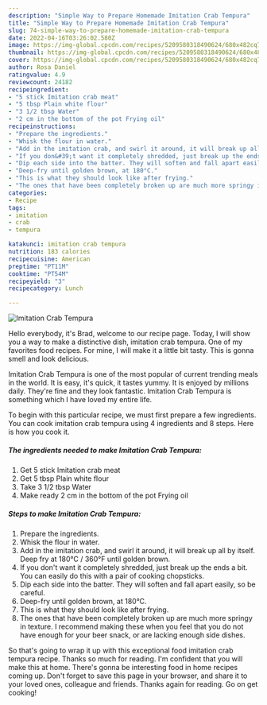 ```yaml
---
description: "Simple Way to Prepare Homemade Imitation Crab Tempura"
title: "Simple Way to Prepare Homemade Imitation Crab Tempura"
slug: 74-simple-way-to-prepare-homemade-imitation-crab-tempura
date: 2022-04-16T03:26:02.580Z
image: https://img-global.cpcdn.com/recipes/5209580318490624/680x482cq70/imitation-crab-tempura-recipe-main-photo.jpg
thumbnail: https://img-global.cpcdn.com/recipes/5209580318490624/680x482cq70/imitation-crab-tempura-recipe-main-photo.jpg
cover: https://img-global.cpcdn.com/recipes/5209580318490624/680x482cq70/imitation-crab-tempura-recipe-main-photo.jpg
author: Rosa Daniel
ratingvalue: 4.9
reviewcount: 24182
recipeingredient:
- "5 stick Imitation crab meat"
- "5 tbsp Plain white flour"
- "3 1/2 tbsp Water"
- "2 cm in the bottom of the pot Frying oil"
recipeinstructions:
- "Prepare the ingredients."
- "Whisk the flour in water."
- "Add in the imitation crab, and swirl it around, it will break up all by itself. Deep fry at 180°C / 360°F until golden brown."
- "If you don&#39;t want it completely shredded, just break up the ends a bit. You can easily do this with a pair of cooking chopsticks."
- "Dip each side into the batter. They will soften and fall apart easily, so be careful."
- "Deep-fry until golden brown, at 180°C."
- "This is what they should look like after frying."
- "The ones that have been completely broken up are much more springy in texture. I recommend making these when you feel that you do not have enough for your beer snack, or are lacking enough side dishes."
categories:
- Recipe
tags:
- imitation
- crab
- tempura

katakunci: imitation crab tempura 
nutrition: 183 calories
recipecuisine: American
preptime: "PT11M"
cooktime: "PT54M"
recipeyield: "3"
recipecategory: Lunch

---
```



![Imitation Crab Tempura](https://img-global.cpcdn.com/recipes/5209580318490624/680x482cq70/imitation-crab-tempura-recipe-main-photo.jpg)

Hello everybody, it's Brad, welcome to our recipe page. Today, I will show you a way to make a distinctive dish, imitation crab tempura. One of my favorites food recipes. For mine, I will make it a little bit tasty. This is gonna smell and look delicious.



Imitation Crab Tempura is one of the most popular of current trending meals in the world. It is easy, it's quick, it tastes yummy. It is enjoyed by millions daily. They're fine and they look fantastic. Imitation Crab Tempura is something which I have loved my entire life.


To begin with this particular recipe, we must first prepare a few ingredients. You can cook imitation crab tempura using 4 ingredients and 8 steps. Here is how you cook it.

<!--inarticleads1-->

##### The ingredients needed to make Imitation Crab Tempura:

1. Get 5 stick Imitation crab meat
1. Get 5 tbsp Plain white flour
1. Take 3 1/2 tbsp Water
1. Make ready 2 cm in the bottom of the pot Frying oil




<!--inarticleads2-->

##### Steps to make Imitation Crab Tempura:

1. Prepare the ingredients.
1. Whisk the flour in water.
1. Add in the imitation crab, and swirl it around, it will break up all by itself. Deep fry at 180°C / 360°F until golden brown.
1. If you don&#39;t want it completely shredded, just break up the ends a bit. You can easily do this with a pair of cooking chopsticks.
1. Dip each side into the batter. They will soften and fall apart easily, so be careful.
1. Deep-fry until golden brown, at 180°C.
1. This is what they should look like after frying.
1. The ones that have been completely broken up are much more springy in texture. I recommend making these when you feel that you do not have enough for your beer snack, or are lacking enough side dishes.




So that's going to wrap it up with this exceptional food imitation crab tempura recipe. Thanks so much for reading. I'm confident that you will make this at home. There's gonna be interesting food in home recipes coming up. Don't forget to save this page in your browser, and share it to your loved ones, colleague and friends. Thanks again for reading. Go on get cooking!
